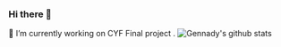 ### Hi there 👋
🔭 I’m currently working on CYF Final project .
![Gennady's github stats](https://github-readme-stats.vercel.app/api?username=GTabala&show_icons=true&theme=radical)

<!--
**GTabala/GTAbala** is a ✨ _special_ ✨ repository because its `README.md` (this file) appears on your GitHub profile.

Here are some ideas to get you started:

- 🔭 I’m currently working on ...
- 🌱 I’m currently learning ...
- 👯 I’m looking to collaborate on ...
- 🤔 I’m looking for help with ...
- 💬 Ask me about ...
- 📫 How to reach me: ...
- 😄 Pronouns: ...
- ⚡ Fun fact: ...
-->
